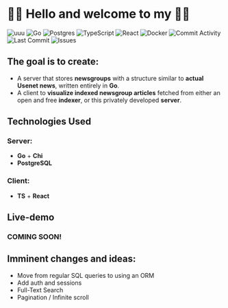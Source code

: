 # 👋👋 Hello and welcome  to my 👋👋
![uuu](https://github.com/user-attachments/assets/76f4ec67-55ca-4beb-80bb-9224eff0548f)
![Go](https://img.shields.io/badge/Go-1.24.1-00ADD8?style=flat-square&logo=go)
![Postgres](https://img.shields.io/badge/Postgres-17-336791?style=flat-square&logo=postgresql)
![TypeScript](https://img.shields.io/badge/TypeScript-latest-3178C6?style=flat-square&logo=typescript)
![React](https://img.shields.io/badge/React-latest-61DAFB?style=flat-square&logo=react)
![Docker](https://img.shields.io/badge/Docker-latest-2496ED?style=flat-square&logo=docker)
![Commit Activity](https://img.shields.io/github/commit-activity/m/salimofshadow/useless-usenet-project?style=flat-square&logo=github)
![Last Commit](https://img.shields.io/github/last-commit/salimofshadow/useless-usenet-project?style=flat-square&logo=github)
![Issues](https://img.shields.io/github/issues/salimofshadow/useless-usenet-project?style=flat-square&logo=github)
## The goal is to create:

- A server that stores **newsgroups** with a structure similar to **actual Usenet news**, written entirely in **Go**.
- A client to **visualize indexed newsgroup articles** fetched from either an open and free **indexer**, or this privately developed **server**.

## Technologies Used
### Server:
- **Go** + **Chi**
- **PostgreSQL**

### Client:
- **TS** + **React**

##  Live-demo
### COMING SOON!

## Imminent changes and ideas:
- Move from regular SQL queries to using an ORM
- Add auth and sessions
- Full-Text Search
- Pagination / Infinite scroll
